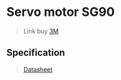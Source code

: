# Servo motor SG90
> Link buy [3M](https://chotroihn.vn/dong-co-servo-sg90)

## Specification
> [Datasheet](./sg90_datasheet.pdf)